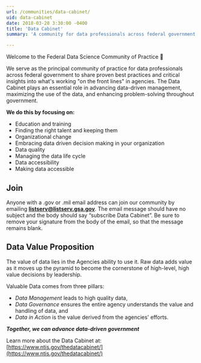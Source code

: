```yaml
---
url: /communities/data-cabinet/
uid: data-cabinet
date: 2018-03-28 3:30:00 -0400
title: 'Data Cabinet'
summary: 'A community for data professionals across federal government to share proven best practices and critical insights.'

---
```


Welcome to the Federal Data Science Community of Practice :tada:

We serve as the principal community of practice for data professionals across federal government to share proven best practices and critical insights into what's working "on the front lines" in agencies. The Data Cabinet plays an essential role in advancing data-driven management, maximizing the use of the data, and enhancing problem-solving throughout government.

**We do this by focusing on:**

- Education and training 
- Finding the right talent and keeping them 
- Organizational change 
- Embracing data driven decision making in your organization 
- Data quality 
- Managing the data life cycle 
- Data accessibility 
- Making data accessible 

## Join
Anyone with a .gov or .mil email address can join our community by emailing  [**listserv@listserv.gsa.gov**](mailto:listserv@listserv.gsa.gov?subject=&amp;body=subscribe%20FCPCCS). The email message should have no subject and the body should say “subscribe Data Cabinet”. Be sure to remove your signature from the body of the email, so that the message remains blank.

## Data Value Proposition

The value of data lies in the Agencies ability to use it. Raw data adds value as it moves up the pyramid to become the cornerstone of high-level, high value decisions by leadership.

Valuable Data comes from three pillars: 

- *Data Management* leads to high quality data,  
- *Data Governance* ensures the entire agency understands the value and handling of data, and
- *Data in Action* is the value derived from the agencies' efforts.

**_Together, we can advance data-driven government_**

Learn more about the Data Cabinet at: [https://www.ntis.gov/thedatacabinet/](https://www.ntis.gov/thedatacabinet/)
